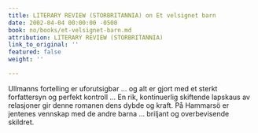 ```yaml
---
title: LITERARY REVIEW (STORBRITANNIA) on Et velsignet barn
date: 2002-04-04 00:00:00 -0500
book: no/books/et-velsignet-barn.md
attribution: LITERARY REVIEW (STORBRITANNIA)
link_to_original: ''
featured: false
weight: ''

---
```

Ullmanns fortelling er uforutsigbar … og alt er gjort med et sterkt forfattersyn og perfekt kontroll … En rik, kontinuerlig skiftende lapskaus av relasjoner gir denne romanen dens dybde og kraft. På Hammarsö er jentenes vennskap med de andre barna … briljant og overbevisende skildret.